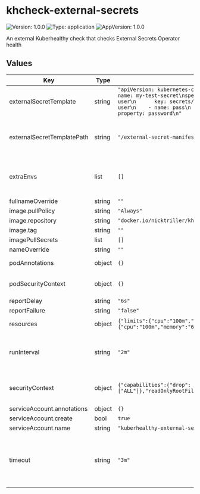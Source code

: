 # khcheck-external-secrets

![Version: 1.0.0](https://img.shields.io/badge/Version-1.0.0-informational?style=flat-square) ![Type: application](https://img.shields.io/badge/Type-application-informational?style=flat-square) ![AppVersion: 1.0.0](https://img.shields.io/badge/AppVersion-1.0.0-informational?style=flat-square)

An external Kuberhealthy check that checks External Secrets Operator health

## Values

| Key | Type | Default | Description |
|-----|------|---------|-------------|
| externalSecretTemplate | string | `"apiVersion: kubernetes-client.io/v1\nkind: ExternalSecret\nmetadata:\n  name: my-test-secret\nspec:\n  backendType: vault\n  data:\n    - name: user\n      key: secrets/data/khcheck-external-secrets\n      property: user\n    - name: pass\n      key: secrets/data/khcheck-external-secrets\n      property: password\n"` |  |
| externalSecretTemplatePath | string | `"/external-secret-manifest.yml"` | Mount location for the ExternalSecret template file |
| extraEnvs | list | `[]` | Additional environment variables to pass to the check pod |
| fullnameOverride | string | `""` |  |
| image.pullPolicy | string | `"Always"` |  |
| image.repository | string | `"docker.io/nicktriller/khcheck-external-secrets"` |  |
| image.tag | string | `""` |  |
| imagePullSecrets | list | `[]` |  |
| nameOverride | string | `""` |  |
| podAnnotations | object | `{}` | Check pod annotations |
| podSecurityContext | object | `{}` | Check pod security context |
| reportDelay | string | `"6s"` |  |
| reportFailure | string | `"false"` |  |
| resources | object | `{"limits":{"cpu":"100m","memory":"64Mi"},"requests":{"cpu":"100m","memory":"64Mi"}}` | Check pod resource limits |
| runInterval | string | `"2m"` | The interval that Kuberhealthy will run your check on |
| securityContext | object | `{"capabilities":{"drop":["ALL"]},"readOnlyRootFilesystem":true,"runAsNonRoot":true,"runAsUser":1000}` | Check pod container security context |
| serviceAccount.annotations | object | `{}` |  |
| serviceAccount.create | bool | `true` |  |
| serviceAccount.name | string | `"kuberhealthy-external-secrets-sa"` |  |
| timeout | string | `"3m"` | After this much time, Kuberhealthy will kill your check and consider it "failed" |

